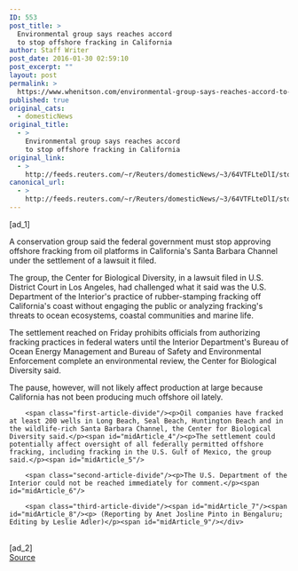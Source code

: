 ```yaml
---
ID: 553
post_title: >
  Environmental group says reaches accord
  to stop offshore fracking in California
author: Staff Writer
post_date: 2016-01-30 02:59:10
post_excerpt: ""
layout: post
permalink: >
  https://www.whenitson.com/environmental-group-says-reaches-accord-to-stop-offshore-fracking-in-california/
published: true
original_cats:
  - domesticNews
original_title:
  - >
    Environmental group says reaches accord
    to stop offshore fracking in California
original_link:
  - >
    http://feeds.reuters.com/~r/Reuters/domesticNews/~3/64VTFLteDlI/story01.htm
canonical_url:
  - >
    http://feeds.reuters.com/~r/Reuters/domesticNews/~3/64VTFLteDlI/story01.htm
---
```

 [ad_1]
<br><div id="articleText">
<span id="midArticle_start"/>

<span class="focusParagraph" readability="3"><p><span class="articleLocatio&lt;/span&gt;n">A conservation group said the federal government must stop approving offshore fracking from oil platforms in California's Santa Barbara Channel under the settlement of a lawsuit it filed.</span></p></span><span id="midArticle_0"/><p>The group, the Center for Biological Diversity, in a lawsuit filed in U.S. District Court in Los Angeles, had challenged what it said was the U.S. Department of the Interior's practice of rubber-stamping fracking off California's coast without engaging the public or analyzing fracking's threats to ocean ecosystems, coastal communities and marine life.</p><span id="midArticle_1"/><p>The settlement reached on Friday prohibits officials from authorizing fracking practices in federal waters until the Interior Department's Bureau of Ocean Energy Management and Bureau of Safety and Environmental Enforcement complete an environmental review, the Center for Biological Diversity said.</p><span id="midArticle_2"/><p>The pause, however, will not likely affect production at large because California has not been producing much offshore oil lately.</p><span id="midArticle_3"/>
        
        <span class="first-article-divide"/><p>Oil companies have fracked at least 200 wells in Long Beach, Seal Beach, Huntington Beach and in the wildlife-rich Santa Barbara Channel, the Center for Biological Diversity said.</p><span id="midArticle_4"/><p>The settlement could potentially affect oversight of all federally permitted offshore fracking, including fracking in the U.S. Gulf of Mexico, the group said.</p><span id="midArticle_5"/>
        
        <span class="second-article-divide"/><p>The U.S. Department of the Interior could not be reached immediately for comment.</p><span id="midArticle_6"/>
        
        <span class="third-article-divide"/><span id="midArticle_7"/><span id="midArticle_8"/><p> (Reporting by Anet Josline Pinto in Bengaluru; Editing by Leslie Adler)</p><span id="midArticle_9"/></div>
<br>[ad_2]
<br><a href="http://feeds.reuters.com/~r/Reuters/domesticNews/~3/64VTFLteDlI/story01.htm">Source </a>